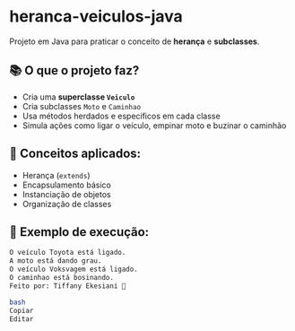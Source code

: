 # heranca-veiculos-java

Projeto em Java para praticar o conceito de **herança** e **subclasses**.

## 📚 O que o projeto faz?

- Cria uma **superclasse `Veiculo`**
- Cria subclasses `Moto` e `Caminhao`
- Usa métodos herdados e específicos em cada classe
- Simula ações como ligar o veículo, empinar moto e buzinar o caminhão

## 🧠 Conceitos aplicados:

- Herança (`extends`)
- Encapsulamento básico
- Instanciação de objetos
- Organização de classes

## 🧪 Exemplo de execução:

```bash
O veículo Toyota está ligado.
A moto está dando grau.
O veículo Voksvagem está ligado.
O caminhao está bosinando.
Feito por: Tiffany Ekesiani 🧡

bash
Copiar
Editar
